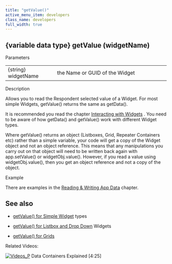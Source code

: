 ```yaml
---
title: "getValue()"
active_menu_item: developers
class_name: developers
full_width: true
---
```



## {variable data type} getValue (widgetName)

Parameters

<table>
<tr>
<td width="136">
{string} widgetName

</td>
<td width="22">
</td>
<td width="722">
the Name or GUID of the Widget

</td>
</tr>
</table>

Description

Allows you to read the Respondent selected value of a Widget. For most simple Widgets, getValue() returns the same as getData().

It is recommended you read the chapter [Interacting with Widgets](../../client-scripting-overview/scripting-with-javascript/widget-reading-writing/index) . You need to be aware of how getData() and getValue() work with different Widget types.

Where getValue() returns an object (Listboxes, Grid, Repeater Containers etc) rather than a simple variable, your code will get a copy of the Widget object and not an object reference. This means that any manipulations you carry out on that object will need to be written back again with app.setValue() or widgetObj.value(). However, if you read a value using widgetObj.value(), then you get an object reference and not a copy of the object.

Example

There are examples in the [Reading & Writing App Data](../../client-scripting-overview/scripting-with-javascript/widget-reading-writing/index) chapter.

## See also

 - [getValue() for Simple Widget](../../client-scripting-overview/scripting-with-javascript/widget-reading-writing/widget-values-reading-writing-user-entered-data/widgetsimple-widgets) types

 - [getValue() for Listbox and Drop Down](../../client-scripting-overview/scripting-with-javascript/widget-reading-writing/widget-values-reading-writing-user-entered-data/lists--dropdown-widgets) Widgets

 - [getValue() for Grids](../../client-scripting-overview/scripting-with-javascript/widget-reading-writing/widget-values-reading-writing-user-entered-data/grids--repeater-containers)

Related Videos:

[![Videos\_P](/img/docs/videos_p.png)](http://www.youtube.com/v/TrfVkAavkOQ?autoplay=1&hd=1&fs=1&showsearch=0&rel=0&) Data Containers Explained [4:25]

